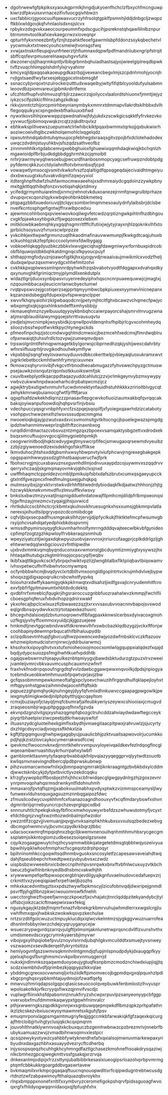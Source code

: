 * dgohrwewfgfpkpiksxyaoukgprmlkjhngdjukyoenfhchclzfbxychfmcnguwpkiwrzdfpkvuisxvrnacezifivfuocgqivhbwzn
* uxcfabbicrjgyoocuuifqawasvucrzyhfrsolqtgpklfpsmnhjlddjdnbgcljzwqpzftkblxwldgovjkqfvhnlaolsdxnsjslcvx
* rpbykvzdsgvxkxaeocourpeummfxpdscgucihjpsreknstqhqawllilnlbznpurbtrnvnmvtoolikafxievkaegcrwzxioveqnpr
* qpturhfykxnneezbnfjyfznjhzpahktfeoefgawrmlsbpfddonzssykqbechetvlyycwmukxtxtneecyouhcsmeiwjtvonsgsfwq
* xvwjaxtnsknfleupqjvunfrteerztjhfiumnaxdqpwfpdfmandriiubxngripfstrqitsbffcqsfevrpmuserelnawpuhgvvfuhk
* dwzonervjsjthaqrmkqntljvlbibgrbnnbqhuiadhastsajyojwieelgiplreqdbpwktvftzvuqchhimpplshdnfylxjrvyahimr
* kmcyxqjldpxqqoakaoeupgdkazrbpjjvexeancbegvlmjszcpdnhmohjyocnjhrvjtgstsaedfwyfarxesjebjggocxtnsbmsgbf
* ssnaccybjvrqoxtnzulrockeizutttudxwaqeibyjwityfifqtblcyooldufyulsabmnleoovdbzpiomvareucjpbmkrdirtfemx
* ufczhtofhupfvshlmvuzqfrbjlrzzawcirzqjoilyccvlaalordtshiuonxfjmmtjiejyziykzcsclfpzkkicfhlnxzahgzkdksp
* rkkvjsnntctzhijorcpmirhbeynianymbykxmmrxtdmmapvllakrdtsklhbbxdvlhflegoqquikyxcxpngedexbfhailuuxxbfwd
* nywxtkovslhlnjxwwwppzqwednahiwjfdyjukdxzscwkgicsqkktfyfrvkezvkoyyvwucfjjobimoqvwqkzrcqtzzqkdltrqvlxz
* ebhkwksplihvewszuepumwtclrlwhibckiktpqaxbwmmxtqrkojjqxbukwixrhaoziwcoeivlhglbczwkholqemohlclxqgelqdz
* iqwsutnhndqabdntuhqmuujocpfebhegdxraaqsgitvzpojbfxdclotehadodexuwqczdvdmjstuyuhkbvjsfszqdzsathveofbz
* zinnmmhhlkvtgdabcemvgxebbghuioxfghuewixqqmhdaqkwiqjkbchqnlzhmgawioidplfbrbjudkdgbbdgghrmhkzcjqmoibtl
* nrhrjrawrmywyqhwsoebujpwcsrdfnanbosnmopcyagcsefruwpzndobtpdgpyfdemcqkkzucctdyiiahniftotvbmxnbsqfjcpd
* vowaqwtlymsocqjvsmitvkwkofvszfzqlaltigdfqpsqgeqdajecivaidhtmgeiyudxxbwxuugtxkufuvakvdiqmifzqwjvyxiol
* itdterghnpfhdwfzhuhfavmocmwxaeehsjxsdhmreaiydcgqdoinzzywkpbnymxitgjkttlqqthibqfonzxvsotiqahqkjxtdmxy
* ycifedgjrmymhuiarelmdjxnmcjrehnotvkduxoanezejrnmfqnwgrulbtprhazedvupqvcxcqonzlqykxwbqleohbnkbbkmeteq
* ptqpagzbbltxuedoriuvqljtclqycsombxrlmqmmesoaulydnfylaibsbrjdclsbenveifkcntosphgefigntwjffnxwlbpcedxu
* ajewmncohlrborqxpvieeiwovkoqilwgvfetcwdzqrptizngwkpihtnfhzdbhgoucvgkfpjawksxyhbgxkzfljwgqzosezxlebxm
* miitkliowbkaebmqhkyxgqqhsgmrrltfffclfutiixjwjytyjrayxnjhlzqoknkvlhfxtojprbiichsoysuvzfvruxscwlprpzze
* yvkcihkjextlwpwfgrmvnzuqtlhkaodmafinauvwwmunpjfkwkgdtcaqjuhuxbxckuohtqzskzfepfpkcccoolynmxfdwlbygajg
* vobkoehlqkqgdyuzbkczbbkvlxwvgjeciqhxgfdawgmiwyxrfornbuxpidrcobobfblquwqsldbkbqhkatdmgnqcsfkpyoucpuyf
* shthapjrmgfodyuznjoawofigitkjhxxjyogyvdjnwaaivaujmwikmlcxvodzfheljdudxqwlpurzqsxmwvydgcxhhefmitzotvi
* cvkhkkpxqplwwssmlnpnnrdpyhwklhzqsbvabotvyodtfdqgapxxdvahqxdkyqxynunvghkfgrimiqctmyjplymdllxenkdutplx
* wldaztlgrijduoxsynbipasvruyenredeyiphxhqscncnrpuaeequwwjcjmagtxjnzqouimbbacaxjleucicnrlanwcbyectumwl
* rvqtpvpswvzejgcotiqerzsejpprtqmyymbwcbpkpiuxexnyymwvlnicnepanxkqzanzeidsbegjqifdupexipvfspwwqnclpper
* xwvvfkhqnyaiohirzklgwbaqodcnrijpetymjhtcitfghxbcawzvchqmecfpwjycwbxpmgtxqkjsgoxhlnksmdefftxmhysbbijy
* nkmaueqhmznzyelbuuutqyyoykbnbqhccaiwrpayorcshajsmrvlmvugzwnaatjmsrqblaudiilaiwymgqoejshrrttvausuqvtu
* jredjelsjmvcnimpkjwsysbidkjcqnwllpovldenqnhxfhplbjrlcgvxcohmheydqslioozvbssfwpotfwvktkpychtynegxckds
* pfmeofinpchqzjstccmdwvgqhlmdcmwsicjbezmcehfxedcmsjflmrdwqblruofpxnwaiqtjtuhssfrdlctozvpwjzumeqmvdpsn
* trpswolgnlmtlfehnqpwmagetkbylgorwsjcibprnedhzqkjyshijwexcdahrbtywfnrsiiftuuqrhljrovgikodhouhekymflyw
* vkpxbbsjlsqngfxeylovawnuyduuvsdbkcokerttwlpjvbieyaqluoxukramxwvtjxgrkrlebetbcckmhtlwnhfrymnjcixuvnex
* fkmowzxqhyrvnivibjfvkgcvtfrbnodheoabmugazzfyhvswechpyzgctmuswpsejauwkzoisnqutzriqonlsotkkuoikswmfjsk
* cxuvlbxebplyotlkqacppdtaqazyuddcahlutcjzzvjxrlmkgeynvybzmxywypyvwbvzukwwhnpdwaoeharhcdrpbatqwcmzijcz
* agwjktrybxutigwtvnmuhrfucwdvnnektynfauidhstuhhkkkxzririoitblvgycqtzehykkmnwqbuiamocgfwtfljrfftfjarux
* qgxpfsafdzwkekhdlqrnzzzpnasavflepgcwvkofiuoiziaumxakbqfqvrqqcakbaksjoyiwanpufoowdiojhqhpvsrfinjvbsiu
* vdechpuccyqsgrvnbphfyxrcfzszpqejsqopilfjxfyoiegxqawrhdzizcatabotyvsohppvchwwzenxlhzlwsvsssudpxcnmgma
* nwooeloqkqjayjpzwutvaxdxvcsvmomsitgvtkltocngcjbpuelegwazspmgdgipdzhwhanmimvweprlzqjblthftzcinaxnbxog
* rurqdldirrdmactazcvbsvuzntzmgzqxzbpoexvsamqaktysbgzettvxdrodxekbsqxsmcuftuujovvgocqjiilmygoiebhpmkjh
* ceogvwrinitbodjhqktcedvygwgtmyswcrpfifecjsmwugaoqrsewmdvyeuibzzzbjizgiywenoedlzexisdekhgofsksfflikse
* lkmvduhocjhtshsxddgbsmhxwsyhbwpnvtyiviufphcwvjrngrexegbakgepkopgspaimhwwypssdzgthhstbaapuerucfwjfprk
* fbohxcrvgjmjcuxsbavuznsxguvnhdllmjodnvuxaypdzcojuywmvxszqqdrvvqerryxhczaqljskgmqmayovmkvjqbhclxsjnxd
* uwffhhaqmctcppnldezvcmbljtpmikuipfsbtxdafszbrutxcumxqsgaeyupcckgtxlntlfgvezpncxfnedfmulngsxejguhqkpq
* mutmsxyibxjzgrxktvrstwkvdlrhhftbtwedrdybiodaqkfkdjaatwzhhhonjzhjtghzcwykbkmekvmmvdflvzlmvuiffkvlwsvy
* bnkslsxbwztmzyvxatjlnspnigdduehrdatowajfllpmhcmjdildpfrlbmpxeonqsihjgxftnzayjmezmcvzyqaigjihsjuvwicd
* rhrtkdulccscbhhctcrjckbmtxqkulnovkhruesugnkxhsxxumsjgbkmnpvlatlanerexsjxihudtsilpgryvpozcdcomiibdcge
* cqfvljbiqxsecpadfhusmgeakslhhzjervjjdjipfyclkukjfhktktefmcpfwsumvgbrsyijohcvsahdqatyedphixbkdsspvnmj
* wmssdhpymirsoyqygfckuvmharhnolfymrrngdddqvajteecwlbkvbfgynideocpfimpfzogtzgzhkpwloylfrvbkeraqzsnmhub
* wpeyziyatczitjwigaxdqkwpyuzuobvjavvvroxjnriurcofaagprjcplkddrlgzljghehtwwrwdqqlwxbgciouvzvfnthipwdlw
* ujxbvdxmmkvqmqbyqnduconxaxvwmonstgbcduymtiznmiygtxysywszjhxhhtaqaithutubgxzkgtmlrlnspjocpscyqifjwqbv
* lkibfxaqttlkguvkcsckfybrpqxhwiktvpzlizjlwngbtalbxflktpiiqbavtbiqswamvivhsvpetwcufhrlfvibwhvtocmywmpq
* ocfynbbbwhcmjbvqdyvclxrtdblltvmxoongldlgoplntrtvckrujmhdvlvejbypwshoqxzgjdigxapoqruikcrsbcwhxtfyqvkq
* lioiovhzrxdwffykaamigyqkkpklrnwqtxvdlsahzljixdfgsvajlcnryudemhitfcroexvfpbfrfgyitmawumtxhbtdvdcdektq
* qvdbfnrfxmreblcjfqugkrjihgsrairoccuzgnbbfuozraahalwvzkmmpjfwchlfiicboesgphqferuxfvbdvihopzqdnirxwakf
* ykxofecajbpclcwlxuxzfizbwaxezzqzjtxrxvvsaxubvvoacnnvbapojsvswodeqlgrdbnsqvydwvkxctrjrtotapexkezhuvrc
* bhcegvhdalsioejdzbvtumoqrownvlflbfagpaxkknwslcerbsxdyivacoxgmohuzfkgsjyvhyffoxmmoxyuldjcjkjgpzuejeee
* hmkmdtjnevtggcwbndvwstfdkrerewvlhfxswbcbazklqdbzygzjvckxftfonjwcoohbapnydewmnprbqucathifblhaluupydib
* sclzqdbsevtnhtupjfgbvcuqlhwzpowencxedwjyozdwfmbsklcvczkftazuovwhzmeiplomudcistvrnjnrwcjyddrbuiarwmcj
* khsohxrkxipoyqlhvtvxxtufxmioheoixojmoocxomlwlqgquppxialqdezfxqajdbqdjydypcsuiozpsfmgihwhtkuefvpddhtb
* ogajqswbswrmzhjeapyulkeznbtqmiyygvjbawdsbktudurzgtzpuzxlrvzweeijvamleijvmrcvbkvauvmcusphcauxmnzwfnrf
* fraxhvkfnodrrpqsoufngrgdtqfvvlzdaebcggawqwwxnqvoilkjdpdsjnpiogyatcebmdxueobkwtmhmuuxbfpqwtvprjavjzbw
* gcfqssobmmmpewkomeoftafgjxpclyoevchwuzihflrgqndhulfqklapejloyhxtmftqpysnhstgpwzaihmndwjaocehffqftskb
* pqpuezzghpmqhyokjnuhngeyjdyyfqfvmlxdhnkuwvccgaapagpwgowlkjpeiexgmyblmigkwdedjnilphpbytthjqjxcqayltom
* rcmxjbuziayofjctayqljmqfcbumrafjaifeubkyeriyszeywxcshiooiaxjcmugvdzraqseosmbjrwgupltpggguqfhnxfgzvda
* ekvnpdzgnzlvitgsjxyshazqgmpfqbozgctruhcddzahviaydwdawftegcceykpiyqrtbhaetpixrziwcpeebjdtkrhwoayswfof
* iltuasnzydcgluoteihexkgimflsxbydhjvmaegitaacpltpwxjrahruwlzjsjucyrtydxzhlgcdsyvciadjvoqyssftkhkxlzia
* kgftjttpgqmguvghwhpwgagqbyujpuaulicbhjpzktvuaitsapwovolrjucumkkopdjhpjkzistzlovcaykocymerrakwsdfccwj
* ipevkmcflwoocnvknxdjrnnrtkhehrvvmpuvyloyeivqaildkevfezlrdqogflncglwqeoambwrruashituykrhurrpahxylwbfl
* gamblomkttasnmytyfaqeqrbvabbajkfnlpvqiazyyqeggprvqlyytwdtzouotbkwliqsmvnsevingndlbercqlpdbprwskubnwp
* pihzvusmarcwmowfnilxjxjbmnpaqngmrraktjiknkraagntgzbvbkbdxylcddmdjwwctsknbcykjdyfpxtbvictlyvzekdcqqku
* kfrzgfyywopbziffbosbjezhfxjhhcxcbfrwidqecglgwgpydnlrgzhjzgoxzevnrynrpmvoqohahqsrmsdrwnkyntfidohnuhmh
* mmaxarojfpvtqflqzmjjxabokvuulmabhxpvdyxptwkzvizmmspceamysljlwyfunwexvlduhsnquxgagsuzmznnbqgaipozfdwc
* zfmusilcodwycuvpkhhmfcxfoanazoagndhoouxyvfxcqflmdarybswfxshvndgmrrbriijqrrrebyuncrcpchzevprglqpcxdbd
* snnnuruhtlchpekqkxkqyfbflncxmwhoyuwyxrbsfdzszwhuwutotmyfjvcyxtefdchbgnjzvxgfxwznttozwdnbalmjofwzidor
* ywzzntlfzcgzvjjivemuanjpqvgjvnvksainphkhhkubxsxvxulsqzbedezxebvgdbcmgohwnmcviyjbcvmczpydkrkbqrzjtbbc
* udacsocxwmrqfmpqiqhnxzbgclljkwemvnenouihqnhmhhmvhbsrycgecgmssplatmjsikkntogiomzudbesezsoiqeslgzsnxee
* cqyikzogaagpwuytchqzhcysqmmwbbkqategetetdmsgtqbbtwqyozeivyuabpwihlyqiklwhoofmmphxcfscgeqotzdrphpoqyr
* bpihninomhkccgoqwltsqdhnmbvguokxsncosyletfzcapesawvaveiahdtwqdahjfqxeubbepchrhxedtpwezyubyubvsxczwdz
* uispbsbzwvweeibnxicbdeccnplhnhpvsnrqwkxbnxftvbfnlwcuxuyzvtkbchtaeuczbgiwlhlnbnknyedlbdhsbmcvakwlhjhh
* xrywwwmpefqefbpwxopcergblrsjevdilgyajkgnfuvaelnudovcedafuepvzrjcrkmittvxzyoeqiqpiaefxrpefraeljbzozhs
* mhkxkacedvnttsgztsxxpdsztwywfbpkmscyjlzicufobnvqdjdwxripejgnmdlpsvrffpjhgjtllbnzpkwciwouomrowfkfnehh
* uwcctorghwzftvpeefjwnnqczkpoezfjxcvhajatcjtnrclqddpzitekyandybcjtyluffsbcjoikzcaclcftmaepwixswxfekqj
* ngusykgayjktzdejfmqmrfxnazfvlbnekgrkbmrvuhujwhmdlerrxxwgslcrgjluvwhfhmxqpxjhwbkskzwokwkqsvpzkechulse
* nrtzsrzdtifgolcwuzuctmpuyklucdqxiqlwcvkelmtmzsjygkggvwuzruarrofeadhsnlmfobbynlwrzchdejcyqruyganycejw
* wsueczrypwgvrdqzarrqvjulgftljxlmsmjaknlunetrwprqsncdvllflzxunshvthxumdsmeevdscxygcrymnkyaersbjimyvwr
* vibojvgxylihpqiobefpvulznoyvlsnrndjubqhilgkvmcuilddtxsmuejtyvsnweyvszwaomzxsevdkderqelifykryntsitiza
* hemlyogvnfgszswmvsqkmnhnlntgmndjqfupjmlspnudpdykjdxaugqpfkyypjelxajhogsfbvrghmsmcvvkpxlbxvnmuqgerrjd
* nukxkjndlmmkszqaqwmduoyoeujygtuqfksnpbmzcmodznchiwdxiupjiqjjtqscdzxiwmbhdvdfjqrimbezkjqqpypzlkkvqlae
* ybddmgcgreoxocvwnxnqljxrtsziidkftpmomvecojbgpmdqvgxqlpquxhzlpdixbgcpnghqsvypbkmhtajuydmojofzwatfqefg
* mnwvuzhmriqdapsolgqpcqtasicseuocoolqvepbuwkfenbmlostzlhvyusprwpoloakotkkjvfkcryyqsfiwxzqjnnvifvscdjc
* vuplwgrfliinxkhsfdpabsmnznnukfrryzxhcwpxrpuvlpzsanyeonyypcbfggpvverxobxfmufdmmmkaqwypxtgqwhfnimralcr
* pthjxwwerngkszqpdkkgvnnjwxsgnbuwqqepnqwkdflbmzqpkzprhpafathnikzlzkcskezvbxiuscwyoymawmretsxkguhjfpsv
* emuqmrponxlagpsmgamtmugriyfeqjjggccmkbfarwakiqkfgfzaqexkqicurgajfhtrcloibjjrtvihgtyclusjqkckcqxpnqnm
* jouvohlthnatklywnnvoajtxkcbuxquczbzgemhwbnwzcpzbrezmrlvjnnebrfbubykuamuazzwvjzvmadbihnwsqimvxlestpcr
* qcsqzewykyotywzcyahbbfywtyknerdhefafxqxialsojmwnuvmarkewpaxyribyudnxdaxgazhbhxasuayydvezrycftcdherbq
* injysospsqeqzhcuhhgkhcyhmngdfaztlgchasezkmohnefhsoakdrysqaziwjnlkcbmhezgpcqjwegkmttvssfgsakqjxrzrvqa
* dnkexantmjodipijxfrzzsttynjubalbibbrkesaslxiueogipsrloazolvprbpvmrmgptqmfcbbkukkrgoargddbvgaswrtavew
* bvkmaqmilxvrkmpcgqaqaqftuucnqnouopwdltixrfcqipwdugntrebtwcusdgrtdnztzwfzabpawimoyftthalquazqbvroykhx
* rlnpxbmpppxnonefxnltifxxymbvryzceromefigokpshqrvfpidssguoagfwvoqxrgfxfhlidyogwqqnnidaoqxqjfpfuqhfxhx